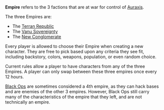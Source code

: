 **Empire** refers to the 3 factions that are at war for control of
[Auraxis](../locations/Auraxis.md).

The three Empires are:

- The [Terran Republic](Terran_Republic.md)
- The [Vanu Sovereignty](Vanu_Sovereignty.md)
- The [New Conglomerate](New_Conglomerate.md)

Every player is allowed to choose their Empire when creating a new character.
They are free to pick based upon any criteria they see fit, including backstory,
colors, weapons, population, or even random choice.

Current rules allow a player to have characters from any of the three Empires. A
player can only swap between these three empires once every 12 hours.

[Black Ops](Black_Ops.md) are sometimes considered a 4th empire, as they can
hack bases and are enemies of the other 3 empires. However, Black Ops still
carry many of the characteristics of the empire that they left, and are not
technically an empire.
